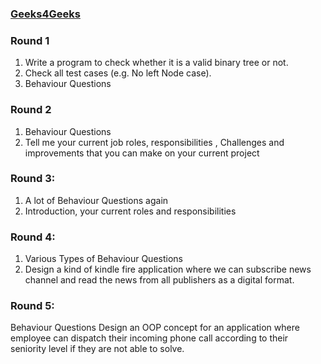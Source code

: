 ### [Geeks4Geeks](http://www.geeksforgeeks.org/amazon-interview-experience-set-312-for-sde-ii/) 

### Round 1
1. Write a program to check whether it is a valid binary tree or not.  
2. Check all test cases (e.g. No left Node case).
3. Behaviour Questions

### Round 2
1. Behaviour Questions
2. Tell me your current job roles, responsibilities , Challenges and improvements that you can make on your current project

### Round 3:
1. A lot of Behaviour Questions again  
2. Introduction, your current roles and responsibilities  

### Round 4:
1. Various Types of Behaviour Questions  
2. Design a kind of kindle fire application where we can subscribe news channel and read the news from all publishers as a digital format.

### Round 5:
Behaviour Questions
Design an OOP concept for an application where employee can dispatch their incoming phone call according to their seniority level 
if they are not able to solve.
